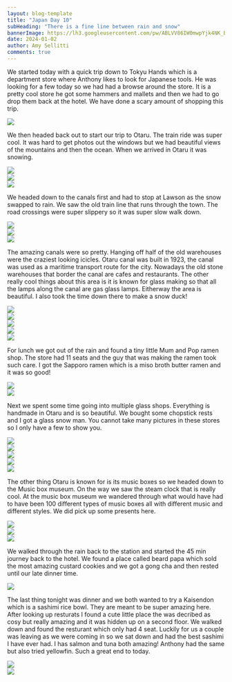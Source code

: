 ```yaml
---
layout: blog-template
title: "Japan Day 10"
subHeading: "There is a fine line between rain and snow"
bannerImage: https://lh3.googleusercontent.com/pw/ABLVV86IW0mwpYjk4NK_B-9cwmM8i-V8cKlTaKDA-sAgdVCKV_ke-I_WqK8Fuowv-cYDSB7bRMvCbvZwX3iIH14xfbD2Gmi4zS_GTuWTtAdnry3IMMwB7W-v=w2400
date: 2024-01-02
author: Amy Sellitti
comments: true
---
```


We started today with a quick trip down to Tokyu Hands which is a department store where Anthony likes to look for Japanese tools. He was looking for a few today so we had had a browse around the store. It is a pretty cool store he got some hammers and mallets and then we had to go drop them back at the hotel. We have done a scary amount of shopping this trip. 

<div class="center-image"><img src="https://lh3.googleusercontent.com/pw/ABLVV85uO9HSp5QxOsfypzs-HlrjSs3f2j9jEIRcASVpWUJ5w7Ou1IMKJzz9nk-fJE-sENaTJhCCrOXdPsi5rbF1VssWW1WqUZoDcYseSo5dbI_wXxVsmiS6=w2400" /></div>

We then headed back out to start our trip to Otaru. The train ride was super cool. It was hard to get photos out the windows but we had beautiful views of the mountains and then the ocean. When we arrived in Otaru it was snowing.

<div class="center-image"><img src="https://lh3.googleusercontent.com/pw/ABLVV86iI2B7ApcWaFgbZvqMddbuPIy-9O-wTrLT8ytuoGgVUVBtKmLDnZT9t_f8DTZLg410shvcSJ2YAkIqLTCNuXhdYi8b9wtCcq-PUlH7NsVZUcTHelkt=w2400" /></div>
<div class="center-image"><img src="https://lh3.googleusercontent.com/pw/ABLVV85X6R_syuTsiRD_mFeEPEHJaivfZOK4_Yji5fmZyFpJHTyyv7mACmxgkcsDcaHhCrQAYEretE2gm6s4tVMJl0nwq5aNnwOo-sIrt4hC2RPtYXevDVjY=w2400" /></div>
<div class="center-image"><img src="https://lh3.googleusercontent.com/pw/ABLVV86NZmk8i3OJDq2te841mVSVayxKcZAyD1_hXuAhbuciiUT3vfDFE_yq40oQUPgleGXwwM2vtBLCeNUiq2eRjk3SnDe8_l0jfYKJUGdH0uPQpbaBDWA7=w2400" /></div>

We headed down to the canals first and had to stop at Lawson as the snow swapped to rain. We saw the old train line that runs through the town. The road crossings were super slippery so it was super slow walk down.

<div class="center-image"><img src="https://lh3.googleusercontent.com/pw/ABLVV875D1adp1_fImcDqC6Rv_jYmhVeNNEcaJktEK0iduoEUH2Ab11GHrKgWJ9CAvk6a2cr-4nWJoEvQbOFXY84_0Q0bRuBQMuXv4GR1XODXxNqQLrhR9I_=w2400" /></div>
<div class="center-image"><img src="https://lh3.googleusercontent.com/pw/ABLVV87ne08TIyLLJs0mQSPeoCt6gX0tCZhh4JnXTQrZKsB7kj9xwjOR0SisKHHcV3S0e-SUSbK-C77gCpsoGnRR9LGHY2aLQYXj-gw256tYNLsABrSHdIOj=w2400" /></div>
<div class="center-image"><img src="https://lh3.googleusercontent.com/pw/ABLVV87aFnFUAR7p0gG19KI7jnQ2a59oJuHO9LyD27EuOmCEQpOhTeqMzr9_KVn3xtdPe7cf_tNdlX814jBIJ7nqXHoHSC1y5kyrXF-iz2PXC_ceyNOLEAm8=w2400" /></div>

The amazing canals were so pretty. Hanging off half of the old warehouses were the craziest looking icicles. Otaru canal was built in 1923, the canal was used as a maritime transport route for the city. Nowadays the old stone warehouses that border the canal are cafes and restaurants. The other really cool things about this area is it is known for glass making so that all the lamps along the canal are gas glass lamps. Eitherway the area is beautiful. I also took the time down there to make a snow duck!

<div class="center-image"><img src="https://lh3.googleusercontent.com/pw/ABLVV86Kbo8X1Ti9_nvMr-PiHSOURaGs-3ireCcqhnT_ji35v58Fja_VplKbMBBbKZ6QSDU1nsmVkpjyFEwfwg6X9LlwN_pfAa-oqbMhL03QXbWsbLxLSAJD=w2400" /></div>
<div class="center-image"><img src="https://lh3.googleusercontent.com/pw/ABLVV84s5B6O7maH2OB6_Vy9mEA0uqHtwXXuuaxkMChKHSjmUGmdl8sjubrmzMdg2jmU1KT_Rt4KTMtpr2ZGTMzduid7_4-uA60aGVsHzAS5LG_XhVZDGe__=w2400" /></div>
<div class="center-image"><img src="https://lh3.googleusercontent.com/pw/ABLVV86IW0mwpYjk4NK_B-9cwmM8i-V8cKlTaKDA-sAgdVCKV_ke-I_WqK8Fuowv-cYDSB7bRMvCbvZwX3iIH14xfbD2Gmi4zS_GTuWTtAdnry3IMMwB7W-v=w2400" /></div>
<div class="center-image"><img src="https://lh3.googleusercontent.com/pw/ABLVV852Y7oJelrlCxeSqV-SrFCR3wPyx3LVZWE9ZVtUdOe3qb_Y-fbK2jwYbSHp5CAV-J9OWwxSlgQy7xZ6Sr7KNQlq0x_9JoQYJY4hu7KOnAuYWdoufMBt=w2400" /></div>
<div class="center-image"><img src="https://lh3.googleusercontent.com/pw/ABLVV87oxT50YWjjG5NGH3cXDa81ABfk3hnFuDOQqMocdkU86uGMnnCs4l-99hdbgfH7iuUygcv1IW3imYNuQLsSrLxDKzjEkDr6aydKo4s119votUplkiTM=w2400" /></div>

For lunch we got out of the rain and found a tiny little Mum and Pop ramen shop. The store had 11 seats and the guy that was making the ramen took such care. I got the Sapporo ramen which is a miso broth butter ramen and it was so good!

<div class="center-image"><img src="https://lh3.googleusercontent.com/pw/ABLVV84uvcZiF4e-nAtyB1ReAYwT5brgV-MfV_ou21H6PH8bEeZxg8bGjgB3Wtxoq1ZIQUpylQA4Bpy30Mo1mknT6vJdWqvrV55hY-aveZX9l0k2WfSQOGgk=w2400" /></div>
<div class="center-image"><img src="https://lh3.googleusercontent.com/pw/ABLVV87qCUPYlexWmKKdppJWAXasQjzPTKK0RANMosH8JQNGssFEz0LACQatfQBV7yfme8bIlfnX4pc54SMdgT13Wh223SIC9mejw9bpmHidWtHKG8-i3uaG=w2400" /></div>

Next we spent some time going into multiple glass shops. Everything is handmade in Otaru and is so beautiful. We bought some chopstick rests and I got a glass snow man. You cannot take many pictures in these stores so I only have a few to show you.

<div class="center-image"><img src="https://lh3.googleusercontent.com/pw/ABLVV87t2P3KsEZsx0YTdVk6UR_mrzp9RdmAwzkh9yKYu1d3R0fnIt143UKix8kYR7MUS6h0Ta04Iogj_O7m4WuYMlS-Fh-u9YLo5cucs4CcJE_Frix1a-yN=w2400" /></div>
<div class="center-image"><img src="https://lh3.googleusercontent.com/pw/ABLVV85fwVNHEed2TdrknNDUlkugaIizvTt0hY1HpRd9LFbq-OSv7ckWA8Og9w2U0O7oELZ_kSDmUAh5h_CBbDr8y3w6MPuQhgw2kFx0i6uhvDiQtTHuL6gr=w2400" /></div>
<div class="center-image"><img src="https://lh3.googleusercontent.com/pw/ABLVV85B91rmHza1WyRnn6ke-QFQAkUla8VrTIXYlUWXFzVGoiYdoRk5-DbmObVq0Leepl5pdomrqBgBQ21VR7PvhWMo9SJoHDx4lIonuY4XpZ66ihLsfK60=w2400" /></div>
<div class="center-image"><img src="https://lh3.googleusercontent.com/pw/ABLVV84KWig1ybqXZW1reGb2KNzFJJ0SH8yxrXwUwbGRRfFDAngTvjcF5QUUQUIoGzngwNxwJA2cQ-0Cv6ZE14W9XmzJATRt8X1zCOnj05YRRXt3amiBrp8P=w2400" /></div>
<div class="center-image"><img src="https://lh3.googleusercontent.com/pw/ABLVV86yVhT29idiC5Jsf5GnxXETZxCDs4z5Eapyu4a2J2zP4KH9qOkPP4z4j6gPK_My2dHp9pStipfq57IAhqJEJQ8DlssSw6uHE864dp6kFZeH1KXpKQiM=w2400" /></div>


The other thing Otaru is known for is its music boxes so we headed down to the Music box museum. On the way we saw the steam clock that is really cool. At the music box museum we wandered through what would have had to have been 100 different types of music boxes all with different music and different styles. We did pick up some presents here. 

<div class="center-image"><img src="https://lh3.googleusercontent.com/pw/ABLVV87hLz2cxaxstkeq6aVr01nhhk6wJNhIHnsquTGlBAJregO7JrVM9b6cErtAS30faIWciEkob3vEup44VbF_39Ej2T2NrltpcZTeyXXYy85dvKs1mCfq=w2400" /></div>
<div class="center-image"><img src="https://lh3.googleusercontent.com/pw/ABLVV87hegMPD-IVD0kxJX3I8PM1GdUcYvUux2Sd86LqoiPiH1V6Lg4C0lMZB6MezhOiNX9pTQYFq3jT3XgIiRcuZf0BZNA-eTp86_wsAjUrbLg5x8f9vSyP=w2400" /></div>
<div class="center-image"><img src="https://lh3.googleusercontent.com/pw/ABLVV869CbBc80APcW1lorQ1424jX2WCIgAaPwbaJARHIE9z7uE03F4CQ97oTRTLUkGlWm7CFfgSEB8eYUuT1G2Yqkk5ICza-r_WEZnkP29g_4fIyGx4YEyq=w2400" /></div>

We walked through the rain back to the station and started the 45 min journey back to the hotel. We found a place called beard papa which sold the most amazing custard cookies and we got a gong cha and then rested until our late dinner time. 

<div class="center-image"><img src="https://lh3.googleusercontent.com/pw/ABLVV86a7LnptVEnbU8Y3NtD_ER_oVK18sEMD_BMXLxcD01D9n2H1cGF_rEanJkao9Nld6ovFAuxQoFY8SsYC-aRBmR5ANf5bC5BZoQaupgtCMkp-r0HQBGm=w2400" /></div>

The last thing tonight was dinner and we both wanted to try a Kaisendon which is a sashimi rice bowl. They are meant to be super amazing here. After looking up resturats I found a cute little place the was decribed as cosy but really amazing and it was hidden up on a second floor. We walked down and found the resturant which only had 4 seat. Luckily for us a couple was leaving as we were coming in so we sat down and had the best sashimi I have ever had. I has salmon and tuna both amazing! Anthony had the same but also tried yellowfin. Such a great end to today. 

<div class="center-image"><img src="https://lh3.googleusercontent.com/pw/ABLVV86dsqKPVrZS-GPPGAtZ1ZpSJWDdLVmerCVVRJY23SmIlxMo8KifgQ_gLjYZpaDLdUO7KZIXGx40rIzYZV6F95HnX3bDzI4ONbPTM9cx29rKTAc_1KOt=w2400" /></div>
<div class="center-image"><img src="https://lh3.googleusercontent.com/pw/ABLVV84p9pKDDSydxeRh8u5ZCxKJH5vT1AJp9-Q7C2OtHViZt6KZ9L3HPJrZ82msOdQK8EU8IcNjaFAF8f_YzVaSoDCORRqsejiGHkRVmS8NqMwB7VCZf_fg=w2400" /></div>


